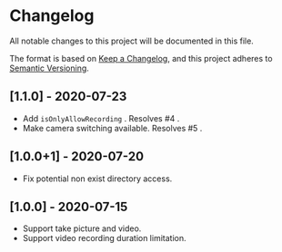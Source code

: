 # Changelog
All notable changes to this project will be documented in this file.

The format is based on [Keep a Changelog](https://keepachangelog.com/en/1.0.0/),
and this project adheres to [Semantic Versioning](https://semver.org/spec/v2.0.0.html).

## [1.1.0] - 2020-07-23

- Add `isOnlyAllowRecording` . Resolves #4 .
- Make camera switching available. Resolves #5 .

## [1.0.0+1] - 2020-07-20

- Fix potential non exist directory access.

## [1.0.0] - 2020-07-15

- Support take picture and video.
- Support video recording duration limitation.
